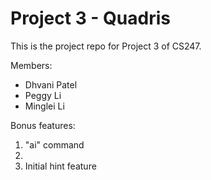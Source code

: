 # Project 3 - Quadris

This is the project repo for Project 3 of CS247.

Members:

- Dhvani Patel
- Peggy Li
- Minglei Li

Bonus features:
1. "ai" command
2. 
3. Initial hint feature 